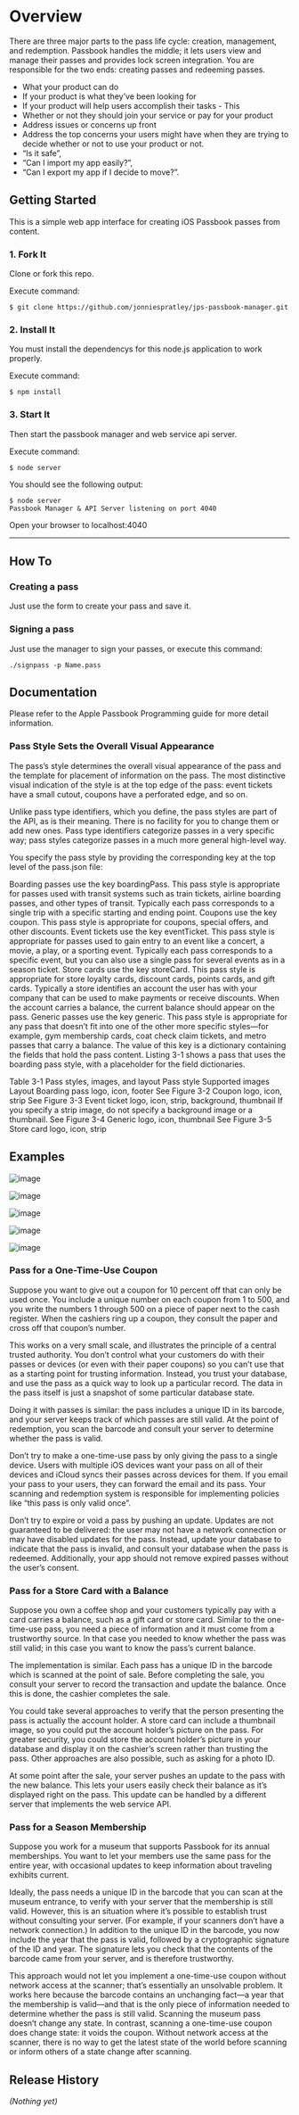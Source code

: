 # Overview
There are three major parts to the pass life cycle: creation, management, and redemption. Passbook handles the middle; it lets users view and manage their passes and provides lock screen integration. You are responsible for the two ends: creating passes and redeeming passes.




* What your product can do
* If your product is what they’ve been looking for
* If your product will help users accomplish their tasks - This
* Whether or not they should join your service or pay for your product
* Address issues or concerns up front
* Address the top concerns your users might have when they are trying to decide whether or not to use your product or not. 
* “Is it safe”, 
* “Can I import my app easily?”, 
* “Can I export my app if I decide to move?”.  
 


## Getting Started
This is a simple web app interface for creating iOS Passbook passes from content.


### 1. Fork It
Clone or fork this repo. 

Execute command:

	$ git clone https://github.com/jonniespratley/jps-passbook-manager.git


### 2. Install It
You must install the dependencys for this node.js application to work properly.

Execute command:

	$ npm install


### 3. Start It
Then start the passbook manager and web service api server.

Execute command:
	
	$ node server
	
You should see the following output:

	$ node server
	Passbook Manager & API Server listening on port 4040
	
Open your browser to localhost:4040

----
	
## How To
	
### Creating a pass
Just use the form to create your pass and save it.

### Signing a pass
Just use the manager to sign your passes, or execute this command:

	./signpass -p Name.pass

	

## Documentation
Please refer to the Apple Passbook Programming guide for more detail information.

### Pass Style Sets the Overall Visual Appearance

The pass’s style determines the overall visual appearance of the pass and the template for placement of information on the pass. The most distinctive visual indication of the style is at the top edge of the pass: event tickets have a small cutout, coupons have a perforated edge, and so on.

Unlike pass type identifiers, which you define, the pass styles are part of the API, as is their meaning. There is no facility for you to change them or add new ones. Pass type identifiers categorize passes in a very specific way; pass styles categorize passes in a much more general high-level way.

You specify the pass style by providing the corresponding key at the top level of the pass.json file:

Boarding passes use the key boardingPass. This pass style is appropriate for passes used with transit systems such as train tickets, airline boarding passes, and other types of transit. Typically each pass corresponds to a single trip with a specific starting and ending point.
Coupons use the key coupon. This pass style is appropriate for coupons, special offers, and other discounts.
Event tickets use the key eventTicket. This pass style is appropriate for passes used to gain entry to an event like a concert, a movie, a play, or a sporting event. Typically each pass corresponds to a specific event, but you can also use a single pass for several events as in a season ticket.
Store cards use the key storeCard. This pass style is appropriate for store loyalty cards, discount cards, points cards, and gift cards. Typically a store identifies an account the user has with your company that can be used to make payments or receive discounts. When the account carries a balance, the current balance should appear on the pass.
Generic passes use the key generic. This pass style is appropriate for any pass that doesn’t fit into one of the other more specific styles—for example, gym membership cards, coat check claim tickets, and metro passes that carry a balance.
The value of this key is a dictionary containing the fields that hold the pass content. Listing 3-1 shows a pass that uses the boarding pass style, with a placeholder for the field dictionaries.


Table 3-1  Pass styles, images, and layout
Pass style
Supported images
Layout
Boarding pass
logo, icon, footer
See Figure 3-2
Coupon
logo, icon, strip
See Figure 3-3
Event ticket
logo, icon, strip, background, thumbnail
If you specify a strip image, do not specify a background image or a thumbnail.
See Figure 3-4
Generic
logo, icon, thumbnail
See Figure 3-5
Store card
logo, icon, strip

## Examples
![image](http://developer.apple.com/library/ios/documentation/userexperience/conceptual/PassKit_PG/Art/boarding_pass_2x.png)

![image](http://developer.apple.com/library/ios/documentation/userexperience/conceptual/PassKit_PG/Art/coupon_2x.png)

![image](http://developer.apple.com/library/ios/documentation/userexperience/conceptual/PassKit_PG/Art/generic_2x.png)

![image](http://developer.apple.com/library/ios/documentation/userexperience/conceptual/PassKit_PG/Art/event_ticket_2x.png)

![image](http://developer.apple.com/library/ios/documentation/userexperience/conceptual/PassKit_PG/Art/store_card_2x.png)

### Pass for a One-Time-Use Coupon
Suppose you want to give out a coupon for 10 percent off that can only be used once. You include a unique number on each coupon from 1 to 500, and you write the numbers 1 through 500 on a piece of paper next to the cash register. When the cashiers ring up a coupon, they consult the paper and cross off that coupon’s number.

This works on a very small scale, and illustrates the principle of a central trusted authority. You don’t control what your customers do with their passes or devices (or even with their paper coupons) so you can’t use that as a starting point for trusting information. Instead, you trust your database, and use the pass as a quick way to look up a particular record. The data in the pass itself is just a snapshot of some particular database state.

Doing it with passes is similar: the pass includes a unique ID in its barcode, and your server keeps track of which passes are still valid. At the point of redemption, you scan the barcode and consult your server to determine whether the pass is valid.

Don’t try to make a one-time-use pass by only giving the pass to a single device. Users with multiple iOS devices want your pass on all of their devices and iCloud syncs their passes across devices for them. If you email your pass to your users, they can forward the email and its pass. Your scanning and redemption system is responsible for implementing policies like “this pass is only valid once”.

Don’t try to expire or void a pass by pushing an update. Updates are not guaranteed to be delivered: the user may not have a network connection or may have disabled updates for the pass. Instead, update your database to indicate that the pass is invalid, and consult your database when the pass is redeemed. Additionally, your app should not remove expired passes without the user’s consent.

### Pass for a Store Card with a Balance
Suppose you own a coffee shop and your customers typically pay with a card carries a balance, such as a gift card or store card. Similar to the one-time-use pass, you need a piece of information and it must come from a trustworthy source. In that case you needed to know whether the pass was still valid; in this case you want to know the pass’s current balance.

The implementation is similar. Each pass has a unique ID in the barcode which is scanned at the point of sale. Before completing the sale, you consult your server to record the transaction and update the balance. Once this is done, the cashier completes the sale.

You could take several approaches to verify that the person presenting the pass is actually the account holder. A store card can include a thumbnail image, so you could put the account holder’s picture on the pass. For greater security, you could store the account holder’s picture in your database and display it on the cashier’s screen rather than trusting the pass. Other approaches are also possible, such as asking for a photo ID.

At some point after the sale, your server pushes an update to the pass with the new balance. This lets your users easily check their balance as it’s displayed right on the pass. This update can be handled by a different server that implements the web service API.

### Pass for a Season Membership
Suppose you work for a museum that supports Passbook for its annual memberships. You want to let your members use the same pass for the entire year, with occasional updates to keep information about traveling exhibits current.

Ideally, the pass needs a unique ID in the barcode that you can scan at the museum entrance, to verify with your server that the membership is still valid. However, this is an situation where it’s possible to establish trust without consulting your server. (For example, if your scanners don’t have a network connection.) In addition to the unique ID in the barcode, you now include the year that the pass is valid, followed by a cryptographic signature of the ID and year. The signature lets you check that the contents of the barcode came from your server, and is therefore trustworthy.

This approach would not let you implement a one-time-use coupon without network access at the scanner; that’s essentially an unsolvable problem. It works here because the barcode contains an unchanging fact—a year that the membership is valid—and that is the only piece of information needed to determine whether the pass is still valid. Scanning the museum pass doesn’t change any state. In contrast, scanning a one-time-use coupon does change state: it voids the coupon. Without network access at the scanner, there is no way to get the latest state of the world before scanning or inform others of a state change after scanning.







## Release History
_(Nothing yet)_









